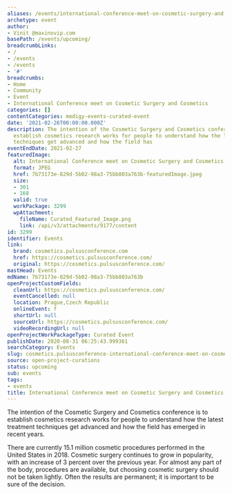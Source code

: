 ```yaml
---
aliases: /events/international-conference-meet-on-cosmetic-surgery-and-cosmetics
archetype: event
author:
- Vinit @maxinovip.com
basePath: /events/upcoming/
breadcrumbLinks:
- /
- /events
- /events
- '#'
breadcrumbs:
- Home
- Community
- Event
- International Conference meet on Cosmetic Surgery and Cosmetics
categories: []
contentCategories: medigy-events-curated-event
date: '2021-02-26T00:00:00.000Z'
description: The intention of the Cosmetic Surgery and Cosmetics conference is to
  establish cosmetics research works for people to understand how the latest treatment
  techniques get advanced and how the field has
eventEndDate: 2021-02-27
featuredImage:
  alt: International Conference meet on Cosmetic Surgery and Cosmetics
  format: JPEG
  href: 7b73173e-829d-5b02-98a3-75bb803a763b-featuredImage.jpeg
  size:
  - 301
  - 168
  valid: true
  workPackage: 3299
  wpAttachment:
    fileName: Curated_Featured_Image.png
    link: /api/v3/attachments/9177/content
id: 3299
identifier: Events
link:
  brand: cosmetics.pulsusconference.com
  href: https://cosmetics.pulsusconference.com/
  original: https://cosmetics.pulsusconference.com/
mastHead: Events
mdName: 7b73173e-829d-5b02-98a3-75bb803a763b
openProjectCustomFields:
  cleanUrl: https://cosmetics.pulsusconference.com/
  eventCancelled: null
  location: Prague,Czech Republic
  onlineEvent: f
  shortUrl: null
  sourceUrl: https://cosmetics.pulsusconference.com/
  videoRecordingUrl: null
openProjectWorkPackageType: Curated Event
publishDate: 2020-08-31 06:25:43.999361
searchCategory: Events
slug: cosmetics.pulsusconference-international-conference-meet-on-cosmetic-surgery-and-cosmetics
source: open-project-curations
status: upcoming
sub: events
tags:
- events
title: International Conference meet on Cosmetic Surgery and Cosmetics
---
```


<p>The intention of the Cosmetic Surgery and Cosmetics conference is to establish cosmetics research works for people to understand how the latest treatment techniques get advanced and how the field has emerged in recent years.</p><p>There are currently 15.1 million cosmetic procedures performed in the United States in 2018. Cosmetic surgery continues to grow in popularity, with an increase of 3 percent over the previous year. For almost any part of the body, procedures are available, but choosing cosmetic surgery should not be taken lightly. Often the results are permanent; it is important to be sure of the decision.</p>